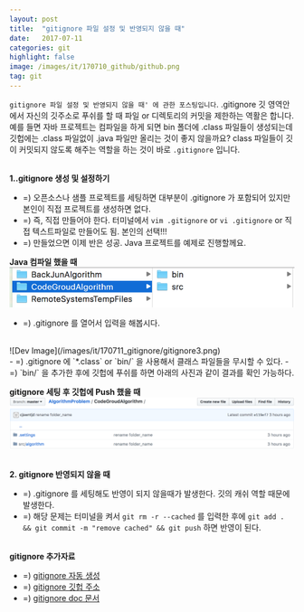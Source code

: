 ```yaml
---
layout: post
title:  "gitignore 파일 설정 및 반영되지 않을 때"
date:   2017-07-11
categories: git
highlight: false
image: /images/it/170710_github/github.png
tag: git
---
```


 `gitignore 파일 설정 및 반영되지 않을 때' 에 관한 포스팅입니다`. .gitignore 깃 영역안에서 자신의 깃주소로 푸쉬를 할 때 파일 or 디렉토리의 커밋을 제한하는 역활은 합니다. 예를 들면 자바 프로젝트는 컴파일을 하게 되면 bin 폴더에 .class 파일들이 생성되는데 깃헙에는 .class 파일없이 .java 파일만 올리는 것이 좋지 않을까요? class 파일들이 깃이 커밋되지 않도록 해주는 역할을 하는 것이 바로 `.gitignore` 입니다.

 <br><b>1..gitignore 생성 및 설정하기 </b>
 - =) 오픈소스나 샘플 프로젝트를 세팅하면 대부분이 .gitignore 가 포함되어 있지만 본인이 직접 프로젝트를 생성하면 없다.
 - =) 즉, 직접 만들어야 한다. 터미널에서 `vim .gitignore` or `vi .gitignore` or 직접 텍스트파일로 만들어도 됨. 본인의 선택!!!
 - =) 만들었으면 이제 반은 성공. Java 프로젝트를 예제로 진행할께요.

<b>Java 컴파일 했을 때</b>
   ![Dev Image](/images/it/170711_gitignore/gitignore1.png)
<br>
 - =) .gitignore 를 열어서 입력을 해봅시다.
<br>
![Dev Image](/images/it/170711_gitignore/gitignore3.png)
<br>
  - =) .gitignore 에 `*.class` or `bin/` 을 사용해서 클래스 파일들을 무시할 수 있다.
  - =) `bin/` 을 추가한 후에 깃헙에 푸쉬를 하면 아래의 사진과 같이 결과를 확인 가능하다.

<b>gitignore 세팅 후 깃헙에 Push 했을 때</b>
   ![Dev Image](/images/it/170711_gitignore/gitignore2.png)
<br>

 <br><b>2. gitignore 반영되지 않을 때</b>
 - =) .gitignore 를 세팅해도 반영이 되지 않을때가 발생한다. 깃의 캐쉬 역할 때문에 발생한다.
 - =) 해당 문제는 터미널을 켜서 `git rm -r --cached` 를 입력한 후에 `git add . && git commit -m "remove cached" && git push` 하면 반영이 된다.

<br><b>gitignore 추가자료</b><br>
 - =) [gitignore 자동 생성](https://www.gitignore.io/) <br>
 - =) [gitignore 깃헙 주소](https://github.com/github/gitignore)<br>
 - =) [gitignore doc 문서](https://git-scm.com/docs/gitignore)
